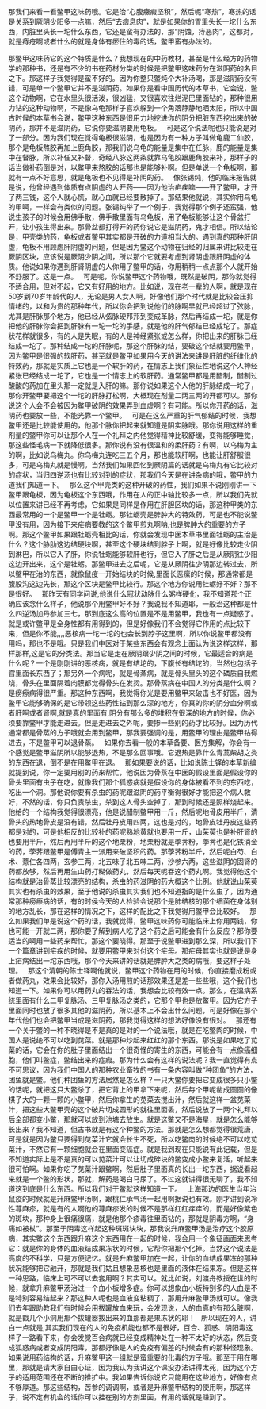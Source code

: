 那我们来看一看鳖甲这味药哦。它是治“心腹癥瘕坚积”，然后呢“寒热”，寒热的话是关系到厥阴少阳多一点嘛，然后“去痞息肉”，就是如果你的胃里头长一坨什么东西，内脏里头长一坨什么东西，它还是蛮有办法的，那“阴蚀，痔恶肉”，这都对，就是痔疮啊或者什么的就是身体有瘀住的毒的话，鳖甲蛮有办法的。

那鳖甲这味药它的这个特质是什么？我想现在的中药教材，甚至是什么经方的药物学的那种书，还是有不少的书在药材分类的时候是把鳖甲这味药分在滋阴药的名目之下。那这样子我觉得是蛮不好的。因为你整只鳖炖个大补汤喝，那是滋阴药没有错，可是单一个鳖甲它并不是滋阴药。如果你是看中国历代的本草书，它会说，鳖这个动物啊，它在水里头很活泼，很凶猛，又很喜欢往烂泥巴里面钻的，那种很用力钻的这种动物啊，不是像乌龟那样子喜欢躲到一个角落静静地晒太阳，所以中国古时候的本草书会说，鳖甲这种东西是很用力地挖进你的阴分把脏东西挖出来的破阴药，那并不是滋阴药，它说你要滋阴要用龟板。
 
可是这个说法呢也只能说是对了一部分。因为我们现在觉得龟板很滋阴，也是因为有一种方子叫做龟鹿二仙胶，那个是龟板熬胶再加上鹿角胶，那我们说乌龟的能量是集中在任脉，鹿的能量是集中在督脉，所以补任又补督，奇经八脉这两条就靠乌龟胶跟鹿角胶来补，那样子的话当做补药倒是对，以鳖甲来熬胶的话那也是能够补啊。但是单说一个龟板啊，那就有一点不好意思，就是龟板也不见得是补阴的药。
 
像张锡纯，他的临床报告就是说，他曾经遇到体质有点阴虚的人开药——因为他治疟疾嘛——开了鳖甲，才开了两三钱，这个人就心慌，就心血就已经要散掉了。那结果他就说，其实你用乌龟的甲啊，一样会有类似的问题。张锡纯举了一个例子，我觉得那个例子还蛮强，他说生孩子的时候会用佛手散，佛手散里面有乌龟板，用了龟板能够让这个骨盆打开，让小孩生得出来。那骨盆都打得开的药你说它是滋阴药，鬼才相信。所以结论是，甲壳类的药，龟板或者鳖甲其实都是开破的力道相当大的。遇到真的那种肝阴虚，龟板不用顾虑肝阴虚的问题，但是因为鳖这个动物在归经的归属来讲比较走在厥阴区块，应该说是厥阴少阴之间，所以那个它就要考虑到肾阴虚跟肝阴虚的体质。他说如果你遇到肝肾阴虚的人你用了鳖甲的话，你用稍稍一点点那个人就开始不舒服了。这是一点。
 
可是呢，你说鳖甲这个药物哦，既然是破阴，那你就觉得不适合用，但对不起，它又有好用的地方。比如说，现在老一辈的人啊，就是现在50岁到70岁年龄代的人，无论是男人女人啊，好像他们那个时代就是比较会压抑情绪的，以和为贵的那种年代，所以你会把到说他们的脉啊早就已经超过了弦脉，尤其是肝脉那个地方，他已经从弦脉硬邦邦到变成革脉，然后再结成一坨，就是你把他的肝脉你会把到肝脉有一坨一坨的手感，就是他的肝气郁结已经成坨了。那症状花样就很多，有的人是失眠，有的人是神经紧张或怎么样，你把出来的肝脉已经结成一坨了。那种结成一坨的肝脉呢，那这个肝脉的结，要破这个结就要用鳖甲，因为鳖甲是很强的软肝药，甚至就是鳖甲如果用今天的讲法来讲是肝脏的纤维化的特效药，那就是实质上它也是一个软肝的药，在情志上我们象征性地说这个人神经紧张已经结成一坨了，它也是一个情志上的软肝药。通常鳖甲都是用醋制，醋制过酸酸的药加在里头那一定就是入肝的嘛。那你说如果这个人他的肝脉结成一坨了，那你开鳖甲要把这个一坨的肝脉打松啊，大概现在剂量二两三两的开都可以。那你说这个人会不会被因为鳖甲破阴的效果弄到血虚啊？有可能。所以你开药的话，滋阴药也要放一些，不能光靠一个鳖甲。
 
可是在这么严重的肝气郁结的时候，我想鳖甲还是比较能使用的，他那个脉你把起来就知道是阴实脉哦。那你说用这样的重剂量的鳖甲你可以让那个人在一个礼拜之内他觉得精神比较舒缓，变得能够睡觉，那这些怪毛病一下就降低很多。那你说有没有很温和的柔肝药？有啊，以乌梅为主的啊，比如说乌梅丸。你乌梅丸连吃三五个月，那也能软肝啊，也能让肝舒服很多，可是乌梅丸就是慢啊。当然我们如果回忆到厥阴篇的话就是乌梅丸有它比较对的症状，当归四逆汤也有比较对到的症状，那我们今天是在讲杂病的哦，鳖甲的力道我们知道一下。
 
那么这个甲壳类的这种开破的药性，我们如果不说刚刚讲一下鳖甲跟龟板，因为龟板这个东西哦，作用在人的正中轴比较多一点，所以我们先就以位置来讲已经不再考虑，它如果是同样是作用在肝胆区块的话，那这种甲类的东西最常用的一个是鳖甲一个是牡蛎。那牡蛎壳是脾肿大的特效药，可是也不能说鳖甲没有用，因为接下来疟病要教的这个鳖甲煎丸啊呐,也是脾肿大的重要的方子啊。那这个鳖甲如果跟牡蛎壳相比的话，你就会发现中医本草书里面牡蛎的主治是什么？这个胁肋这边结硬块啊，甚至这个硬块结到脖子上啊，就是好像比较走少阴到淋巴，所以它入了肝，你说牡蛎能够软肝也行，但它入了肝之后是从厥阴往少阳这边开出来，这个是牡蛎。那鳖甲进去之后呢，它是从厥阴往少阴那边转过去，所以鳖甲在治的东西，就像鼠疫一开始结块的时候,里面长恶瘰的时候，那通常都是腹股沟这边先长，那这个区块是鳖甲比较行。那这个地方你说用牡蛎好不好？那不是很好。
 
那昨天有同学问说,他说什么冠状动脉什么粥样硬化，我不知道那个正确应该念什么样子，他说那个用鳖甲好不好？我说我不知道耶，一般治这种都是什么四逆汤加丹参加三七，那到底这么高的位置是不是用鳖甲，我也有一点疑惑了。就是或许鳖甲是全身性都有用得到的，但是好像我们不会觉得它作用的点比较下来，但是你不能,,,,恶核病一坨一坨的也会长到脖子这里啊，所以你说鳖甲都没有用吗，那也不是哦。只是我们中医对于某些东西会有观念上面认为说这样这样，那样那样,这是它的分类法。那当它是走在厥阴跟少阴之间的时候，它最适合的病是什么呢？一个是刚刚讲的恶核病，就是有结坨的，下腹长有结坨的，当然也包括子宫里面长东西了；那另外一个病呢，就是骨蒸病，就是骨头里头的这个磷质自我燃烧，骨头在里面隔着肉膜都觉得骨头在发烫。那骨蒸病在中国人的分类是什么啊？是痨瘵病得很严重。那这种东西啊，我觉得你光是要用鳖甲来破击也不好医，因为鳖甲它能够确保的是它带领这些药性钻到那么深的地方，你真的你的阴分血分啊或者肝啊或者肾啊,就是真的里面有,阴分有那么多的堆积在很深的地方的时候，你必须要靠鳖甲才能走进去。但是走进去之外呢，要掺一些别的药才比较好。因为历代通常都是骨蒸的方子哦就会用到鳖甲，那我要强调的是，用鳖甲的理由是鳖甲钻得进去，不是鳖甲可以退骨蒸。
 
如果你去看一般的本草备要、医方集解，你会有一个感觉是鳖甲滋阴所以能够退热，不是那么回事哦。它退热是靠什么青蒿柴胡之类的东西在退，倒不是在用鳖甲在退。
 
那如果要说的话，比如说陈士铎的本草新编就提到说，你一定要用别的药来帮忙，他说因为骨蒸在中医的假设里面是假设你的骨头里面有虫子在吃，就像我们那个狐惑病就是假设你的身体被看不到的东西吃，吃出一个洞。那他说你要有杀虫的药呢跟滋阴的药平衡得很好才能把这个病人救好，不然的话，你只负责杀虫，杀到这人骨头空掉了，那到时候还是照样烧起来。他给的一个结构我觉得很漂亮，他是说醋制鳖甲用一斤，然后呢地骨皮用半斤，清骨头的热地骨皮是没有错，然后牡丹皮用四两，这也是对的，地骨皮牡丹皮这些药都是对的，可是他相反的比较补的药呢熟地黄就也要用一斤，山茱萸也是补肝肾的也要用半斤，然后再用半斤的这个地栗粉，地栗粉就是荸荠粉，荸荠也是化铁消金的药，荸荠跟鳖甲是傅青主一派用来破坚积的药。那荸荠粉半斤，然后呢白芍、白术、薏仁各四两，玄参三两，北五味子北五味二两，沙参六两，这些滋阴的固肾的药都放够，然后再用生山药打糊做药丸，然后每天呢吞这个药丸啊。我觉得他这个结构就是治骨蒸比较漂亮的结构，杀虫的药滋阴的药大概这个比例。他就说山茱萸其实也有杀虫的效果，至于他说的杀虫其实我们也不知道指的是什么虫了，因为通常那种痨瘵病的话，有的时侯今天的人检验会说那个是肺结核的那个细菌在身体别的地方乱长，那在这样的情况之下，这样的配比之下我觉得用鳖甲会比较好。
 
那么如果我们单是说这个药的话，我就觉得，鳖甲这味药你可能临床上你用两钱，你也可能一开就二两，那你要了解到病人吃了这个药之后可能会有什么反应？那你要适当的啊用一些药来帮忙，那这个要晓得。那至于说鳖甲进到那么深，所以我们下一个篇章讲到疟疾的时候，就要用鳖甲来对付这个疟母。那疟母其实也就是说是身上疟病结出一坨东西哦，那个今天来讲的话就是脾肿大之类的病哦，要这样子处理。
 
那这个清朝的陈士铎啊他就说，鳖甲这个药物在用的时候，你直接磨成粉或者做药丸，效果会比较好，那你入汤用煎的话那效果还是差一些些哦，这个我们也知道一下。如果你可以用药丸的吞法的话，我想会比较有效一点。那么，在温病系统里面有什么二甲复脉汤、三甲复脉汤之类的，它那个甲也是放鳖甲。因为它方子里面同时也放了很多其他的滋阴药，所以基本上不会出什么问题，可是好像在那个年代他们也会把鳖甲当成是滋阴药，那我觉得这样的想法好像没有很对。
 
那还有一个关于鳖的一种不晓得是不是真的是对的一个说法哦，就是在吃鳖肉的时候，中国人是说绝不可以吃到苋菜。就是那种炒起来红红的那个东西。那说是如果吃了苋菜的话，它会在你的肚子里面结出一个很奇怪的寄生的东西，可能会有一点像癌细胞，他们叫鳖症，鳖结出来的症瘕。那为什么会有这样的说法呢？我一直觉得有点不可思议，因为我们中国人的那种农业畜牧的书有一条内容叫做“种团鱼”的方法，团鱼就是鳖。他们种团鱼的方法居然是怎么样？一只大鳖你要把它变成很多只小鳖的话呢，就把这只大鳖杀了，把它背上的甲拿下来呢，然后每个甲呢凿成圆圆的像棋子大的一颗一颗的小鳖甲，然后你拿生的苋菜去搅出汁，然后就这样一盆苋菜汁，把这些大鳖甲壳的这个破片切成圆形的就往里面丢，然后说放了一两个礼拜以后全部都变小鳖，那就可以放到池塘去放生。就是这鳖又不是海星，就是怎么能够长出来？我不知道，但古书就是有这个种鳖的方法。那就是怎么想都觉得很荒唐，可是就是因为鳖只要得到苋菜汁它就会长生不死，所以吃鳖肉的时候绝不可以吃苋菜汁，不然它有一颗细胞就会在里面变癌症。就是我到现在只能说有此记载，但是不知道实际上是不是真的可以苋菜汁可以让切成碎块的鳖变成小鳖来复活，听起来很可怕啊。如果你吃了苋菜汁跟鳖啊，然后肚子里面真的长出一坨东西，据说看起来就是一个鳖的形状，那就，解药是喝白马尿了。不过这就讲得很无聊了，我不知道这到底是什么东西。所以我们对于鳖就这样知道一下。
 
上海那边的医生当年治鼠疫的时候就是升麻鳖甲汤啊，跟桃仁承气汤一起用啊据说也有效。刚才讲到说冷性荨麻疹，就是有的人啊他的荨麻疹发的时候不是那样红红痒痒的，而是好像紫色的斑块，那种身上很痛很痛，就是他那个疹毒往里面钻的，那就是阴毒方啊，“身痛如被杖”。那至于阴毒这样起这种斑斑块块，那我说升麻鳖甲汤是治疗这个胶原病，其实鳖这个东西跟升麻这个东西用在一起的时候，我会用一个象征画面来思考它：就是你的身体的血液结成果冻状的时候，它帮你把那个化掉。当然这个说法是高度的不科学，只是方便记忆。就是升麻鳖甲加在一起，让你的血结成果冻的那种状况能够把它融开，那就是我们姑且想象恶核也是里面的液体在结果冻。但是这样一种思路，临床上可不可以去套用啊？其实可以。就比如说，刘渡舟教授在世的时候，就拿升麻鳖甲汤治过一个血小板增多症。你可以想象血小板特别多的人血是不是特别容易结起来？那这种人呢也是血液变粘稠了，那用升麻鳖甲汤就可以。像我们去年跟助教我们有时候会用拔罐放血来玩，会发现说，人的血真的有那么脏啊，就是戳几个小洞用那个拔罐器拔出来的血那都是果冻状的耶！
 
所以现在的人，讲白一点就是,其实我们现在的人的免疫机能也都不是很好，百合、狐惑、阴阳毒这样子一路看下来，你会发觉百合病就已经变成精神处在一种不太好的状态，然后变成狐惑病或者变成阴阳毒，那都好像是人的免疫有偏差的时候会有的那种怪现象。如果说用药结构的话，升麻鳖甲这一组就是蛮重要的化毒的方子哦。那至于用在哪里，那就是请大家自由心证，因为我认为我讲这个课没办法讲得太死，因为这个方子的适用范围还在不断的推扩中。我如果告诉你说它只能用在这些地方，好像有点不够厚道。那这些结构，苦参的调调啊，或者是升麻鳖甲结构的使用啊，那这样子，说不定有机会的话你可以挂在别的方剂里面，有用的话就是赚到了。
